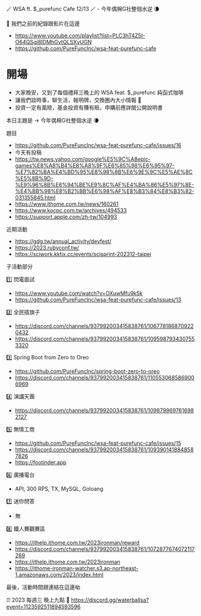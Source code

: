 🪄 WSA ft. $_purefunc Cafe 12/13 🪄 - 今年偶棉G社整個水逆 🌘 

:movie_camera: 我們之前的紀錄跟影片在這邊
* https://www.youtube.com/playlist?list=PLC3hT4Z5I-O64QSgj8IDMhGvtQLSXvUGN
* https://github.com/PureFuncInc/wsa-feat-purefunc-cafe

# 開場
* 大家晚安，又到了每個禮拜三晚上的 WSA feat. $_purefunc 純函式咖啡
* 讓我們談時事，聊生活，報明牌，交換圈內大小情報 🦻
* 投資一定有風險，基金投資有賺有賠，申購前應詳閱公開說明書

本日主題是 -> 今年偶棉G社整個水逆 🌘

題目
* https://github.com/PureFuncInc/wsa-feat-purefunc-cafe/issues/16
* 今天有投稿
* https://tw.news.yahoo.com/google%E5%9C%A8epic-games%E8%A8%B4%E8%A8%9F%E6%85%98%E6%95%97-%E7%82%BA%E4%BD%95%E8%98%8B%E6%9E%9C%E5%AE%8C%E5%8B%9D-%E9%96%8B%E6%94%BE%E9%8C%AF%E4%BA%86%E5%97%8E-%E4%BB%98%E8%B2%BB%E6%98%AF%E8%B3%84%E8%B3%82-031355845.html
* https://www.ithome.com.tw/news/160261
* https://www.kocpc.com.tw/archives/494533
* https://support.apple.com/zh-tw/104993

近期活動
* https://gdg.tw/annual_activity/devfest/
* https://2023.rubyconf.tw/
* https://sciwork.kktix.cc/events/scisprint-202312-taipei

子活動部分

:one: 閃電面試
* https://www.youtube.com/watch?v=OXuwMfu9k5k
* https://github.com/PureFuncInc/wsa-feat-purefunc-cafe/issues/13

:two: 全民插旗子
* https://discord.com/channels/937992003415838761/1067781868709220432
* https://discord.com/channels/937992003415838761/1095987934307553320

:three: Spring Boot from Zero to Oreo
* https://github.com/PureFuncInc/spring-boot-zero-to-oreo
* https://discord.com/channels/937992003415838761/1105530685869006969

:four: 演講天團
* https://discord.com/channels/937992003415838761/1098799697616982127

:five: 無情工商
* https://github.com/PureFuncInc/wsa-feat-purefunc-cafe/issues/15
* https://discord.com/channels/937992003415838761/1093901418848587826
* https://footinder.app

:six: 廣播電台
* API, 300 RPS, TX, MySQL, Goloang

:seven: 迷你問答
* 無

:eight: 鐵人賽觀賽區
* https://ithelp.ithome.com.tw/2023ironman/reward
* https://discord.com/channels/937992003415838761/1072877674072117269
* https://ithelp.ithome.com.tw/2023ironman
* https://ithome-ironman-watcher.s3.ap-northeast-1.amazonaws.com/2023/index.html

最後，活動時間跟連結在這邊呦

:alarm_clock: 2023 每週三 晚上九點
:link: https://discord.gg/waterballsa?event=1123592511894593596
